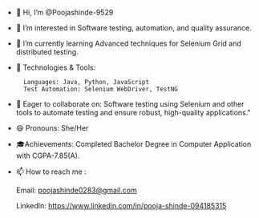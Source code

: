 - 👋 Hi, I’m @Poojashinde-9529
  
- 👀 I’m interested in Software testing, automation, and quality assurance.
- 🌱 I’m currently learning Advanced techniques for Selenium Grid and distributed testing.
- 🔧 Technologies & Tools:
  
        Languages: Java, Python, JavaScript
        Test Automation: Selenium WebDriver, TestNG
- 💞️ Eager to collaborate on: Software testing using Selenium and other tools to automate testing and ensure robust, high-quality applications."
- 😄 Pronouns: She/Her
- 🎓Achievements: Completed Bachelor Degree in Computer Application with CGPA-7.85(A).
- 📫 How to reach me :
  
    Email: poojashinde0283@gmail.com
  
    LinkedIn: https://www.linkedin.com/in/pooja-shinde-094185315


